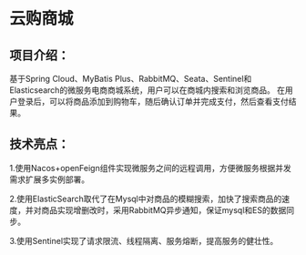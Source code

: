 # 云购商城
## 项目介绍：
基于Spring Cloud、MyBatis Plus、RabbitMQ、Seata、Sentinel和Elasticsearch的微服务电商商城系统，用户可以在商城内搜索和浏览商品。
在用户登录后，可以将商品添加到购物车，随后确认订单并完成支付，然后查看支付结果。
## 技术亮点：
1.使用Nacos+openFeign组件实现微服务之间的远程调用，方便微服务根据并发需求扩展多实例部署。

2.使用ElasticSearch取代了在Mysql中对商品的模糊搜索，加快了搜索商品的速度，并对商品实现增删改时，采用RabbitMQ异步通知，保证mysql和ES的数据同步。

3.使用Sentinel实现了请求限流、线程隔离、服务熔断，提高服务的健壮性。
